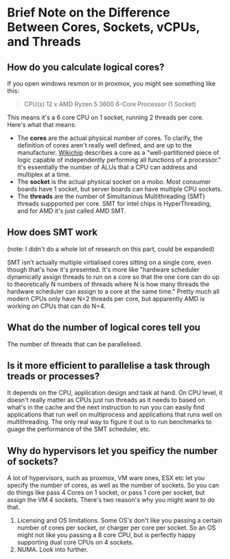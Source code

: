 # Brief Note on the Difference Between Cores, Sockets, vCPUs, and Threads

## How do you calculate logical cores? 
If you open windows resmon or in proxmox, you might see something like this:
> CPU(s) 12 x AMD Ryzen 5 3600 6-Core Processor (1 Socket)

This means it's a 6 core CPU on 1 socket, running 2 threads per core. Here's what that means:

- The **cores** are the actual physical number of cores. To clarify, the definition of cores aren't really well defined, and are up to the manufacturer. [Wikichip](https://en.wikichip.org/wiki/physical_core) describes a core as a "well-partitioned piece of logic capable of independently performing all functions of a processor." It's essentially the number of ALUs that a CPU can address and multiplex at a time.
- The **socket** is the actual physical socket on a mobo. Most consumer boards have 1 socket, but server boards can have multiple CPU sockets.
- The **threads** are the number of Simultanious Multithreading (SMT) threads suppported per core. SMT for intel chips is HyperThreading, and for AMD it's just called AMD SMT.

## How does SMT work
(note: I didn't do a whole lot of research on this part, could be expanded)

SMT isn't actually multiple virtialised cores sitting on a single core, even though that's how it's presented. It's more like "hardware scheduler dynamically assign threads to run on a core so that the one core can do up to theoretically N numbers of threads where N is how many threads the hardware scheduler can assign to a core at the same time." Pretty much all modern CPUs only have N=2 threads per core, but apparently AMD is working on CPUs that can do N=4.

## What do the number of logical cores tell you
The number of threads that can be parallelised. 

## Is it more efficient to parallelise a task through treads or processes?
It depends on the CPU, application design and task at hand. On CPU level, it doesn't really matter as CPUs just run threads as it needs to based on what's in the cache and the next instruction to run you can easily find applications that run well on multiprocess and applications that runs well on multithreading. The only real way to figure it out is to run benchmarks to guage the performance of the SMT scheduler, etc.

## Why do hypervisors let you speificy the number of sockets?
A lot of hypervisors, such as proxmox, VM ware ones, ESX etc let you specify the number of cores, as well as the number of sockets. So you can do things like pass 4 Cores on 1 socket, or pass 1 core per socket, but assign the VM 4 sockets. There's two reason's why you might want to do that. 
1. Licensing and OS limitations. Some OS's don't like you passing a certain number of cores per socket, or charger per core per socket. So an OS might not like you passing a 8 core CPU, but is perfectly happy supporting dual core CPUs on 4 sockets.
2. NUMA. Look into further.
